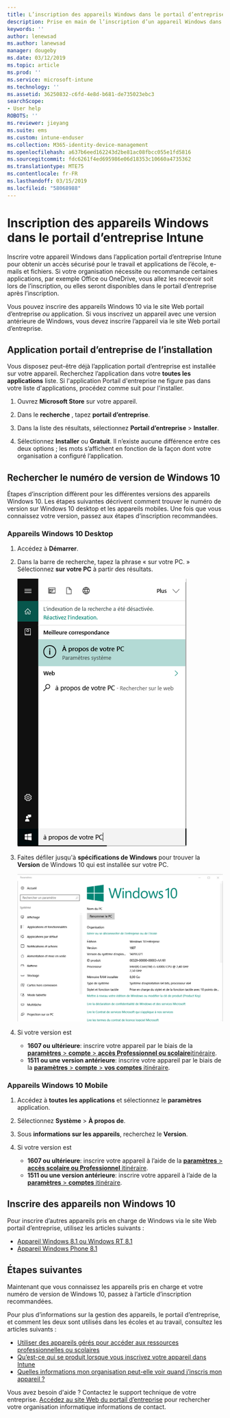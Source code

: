 ```yaml
---
title: L’inscription des appareils Windows dans le portail d’entreprise Intune | Microsoft Docs
description: Prise en main de l’inscription d’un appareil Windows dans le portail d’entreprise
keywords: ''
author: lenewsad
ms.author: lanewsad
manager: dougeby
ms.date: 03/12/2019
ms.topic: article
ms.prod: ''
ms.service: microsoft-intune
ms.technology: ''
ms.assetid: 36250832-c6fd-4e8d-b681-de735023ebc3
searchScope:
- User help
ROBOTS: ''
ms.reviewer: jieyang
ms.suite: ems
ms.custom: intune-enduser
ms.collection: M365-identity-device-management
ms.openlocfilehash: a637b6eed162243d2be81ac08fbcc055e1fd5816
ms.sourcegitcommit: fdc6261f4ed695986e06d18353c10660a4735362
ms.translationtype: MTE75
ms.contentlocale: fr-FR
ms.lasthandoff: 03/15/2019
ms.locfileid: "58068988"
---
```

# <a name="windows-device-enrollment-in-intune-company-portal"></a>Inscription des appareils Windows dans le portail d’entreprise Intune  

Inscrire votre appareil Windows dans l’application portail d’entreprise Intune pour obtenir un accès sécurisé pour le travail et applications de l’école, e-mails et fichiers. Si votre organisation nécessite ou recommande certaines applications, par exemple Office ou OneDrive, vous allez les recevoir soit lors de l’inscription, ou elles seront disponibles dans le portail d’entreprise après l’inscription.  

Vous pouvez inscrire des appareils Windows 10 via le site Web portail d’entreprise *ou* application. Si vous inscrivez un appareil avec une version antérieure de Windows, vous devez inscrire l’appareil via le site Web portail d’entreprise.  

## <a name="install-company-portal-app"></a>Application portail d’entreprise de l’installation  
Vous disposez peut-être déjà l’application portail d’entreprise est installée sur votre appareil. Recherchez l’application dans votre __toutes les applications__ liste.  Si l'application Portail d'entreprise ne figure pas dans votre liste d'applications, procédez comme suit pour l'installer.  

1. Ouvrez **Microsoft Store** sur votre appareil.

2. Dans le **recherche** , tapez **portail d’entreprise**.

3. Dans la liste des résultats, sélectionnez **Portail d’entreprise** > **Installer**.

4. Sélectionnez **Installer** ou **Gratuit**. Il n’existe aucune différence entre ces deux options ; les mots s’affichent en fonction de la façon dont votre organisation a configuré l’application.  

## <a name="find-windows-10-version-number"></a>Rechercher le numéro de version de Windows 10  
Étapes d’inscription diffèrent pour les différentes versions des appareils Windows 10. Les étapes suivantes décrivent comment trouver le numéro de version sur Windows 10 desktop et les appareils mobiles. Une fois que vous connaissez votre version, passez aux étapes d’inscription recommandées.  

### <a name="windows-10-desktop-devices"></a>Appareils Windows 10 Desktop  

1. Accédez à **Démarrer**.

2. Dans la barre de recherche, tapez la phrase « sur votre PC. » Sélectionnez __sur votre PC__ à partir des résultats.  


   ![paramètres de recherche « à propos de votre PC »](media/searching_for_about_your_pc.png)  

3. Faites défiler jusqu'à **spécifications de Windows** pour trouver la **Version** de Windows 10 qui est installée sur votre PC.  


   ![À propos de votre PC dans Windows 10 Desktop](media/settings_about_pc.png)  

4. Si votre version est  

    *  __1607 ou ultérieure__: inscrire votre appareil par le biais de la [ **paramètres** > **compte** > **accès Professionnel ou scolaire**itinéraire](enroll-windows-10-device.md#enroll-windows-10-version-1607-and-later-device).   
    * __1511 ou une version antérieure__: inscrire votre appareil par le biais de la [ **paramètres** > **compte** > **vos comptes** itinéraire](enroll-windows-10-device.md#enroll-windows-10-version-1511-and-earlier-device).  

### <a name="windows-10-mobile-devices"></a>Appareils Windows 10 Mobile       

1.  Accédez à __toutes les applications__ et sélectionnez le __paramètres__ application.  
2.  Sélectionnez __Système__ > __À propos de__.      
3.  Sous __informations sur les appareils__, recherchez le __Version__.  
4. Si votre version est  

    *  __1607 ou ultérieure__: inscrire votre appareil à l’aide de la [ **paramètres** > **accès scolaire ou Professionnel** itinéraire](enroll-windows-10-device.md#enroll-windows-10-version-1607-and-later-device).   
    * __1511 ou une version antérieure__: inscrire votre appareil à l’aide de la [ **paramètres** > **comptes** itinéraire](enroll-windows-10-device.md#enroll-windows-10-version-1511-and-earlier-device).  

## <a name="enroll-non-windows-10-devices"></a>Inscrire des appareils non Windows 10  
Pour inscrire d’autres appareils pris en charge de Windows via le site Web portail d’entreprise, utilisez les articles suivants :   
* [Appareil Windows 8.1 ou Windows RT 8.1](enroll-your-W81-or-rt81-windows.md)  
* [Appareil Windows Phone 8.1](enroll-your-wp81-windows.md)    

## <a name="next-steps"></a>Étapes suivantes  
Maintenant que vous connaissez les appareils pris en charge et votre numéro de version de Windows 10, passez à l’article d’inscription recommandées.  
 
Pour plus d’informations sur la gestion des appareils, le portail d’entreprise, et comment les deux sont utilisés dans les écoles et au travail, consultez les articles suivants :  
* [Utiliser des appareils gérés pour accéder aux ressources professionnelles ou scolaires](use-managed-devices-to-get-work-done.md)  
* [Qu’est-ce qui se produit lorsque vous inscrivez votre appareil dans Intune](what-happens-if-you-install-the-company-portal-app-and-enroll-your-device-in-intune-windows.md)  
* [Quelles informations mon organisation peut-elle voir quand j’inscris mon appareil ?](what-info-can-your-company-see-when-you-enroll-your-device-in-intune.md)  

Vous avez besoin d'aide ? Contactez le support technique de votre entreprise. [Accédez au site Web du portail d’entreprise](https://go.microsoft.com/fwlink/?linkid=2010980) pour rechercher votre organisation informatique informations de contact.  
